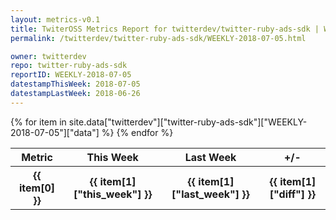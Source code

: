 ```yaml
---
layout: metrics-v0.1
title: TwiterOSS Metrics Report for twitterdev/twitter-ruby-ads-sdk | WEEKLY-2018-07-05 | 2018-07-05
permalink: /twitterdev/twitter-ruby-ads-sdk/WEEKLY-2018-07-05.html

owner: twitterdev
repo: twitter-ruby-ads-sdk
reportID: WEEKLY-2018-07-05
datestampThisWeek: 2018-07-05
datestampLastWeek: 2018-06-26
---
```


<table style="width: 100%">
    <tr>
        <th>Metric</th>
        <th>This Week</th>
        <th>Last Week</th>
        <th>+/-</th>
    </tr>
    {% for item in site.data["twitterdev"]["twitter-ruby-ads-sdk"]["WEEKLY-2018-07-05"]["data"] %}
    <tr>
        <th>{{ item[0] }}</th>
        <th>{{ item[1]["this_week"] }}</th>
        <th>{{ item[1]["last_week"] }}</th>
        <th>{{ item[1]["diff"] }}</th>
    </tr>
    {% endfor %}
</table>

